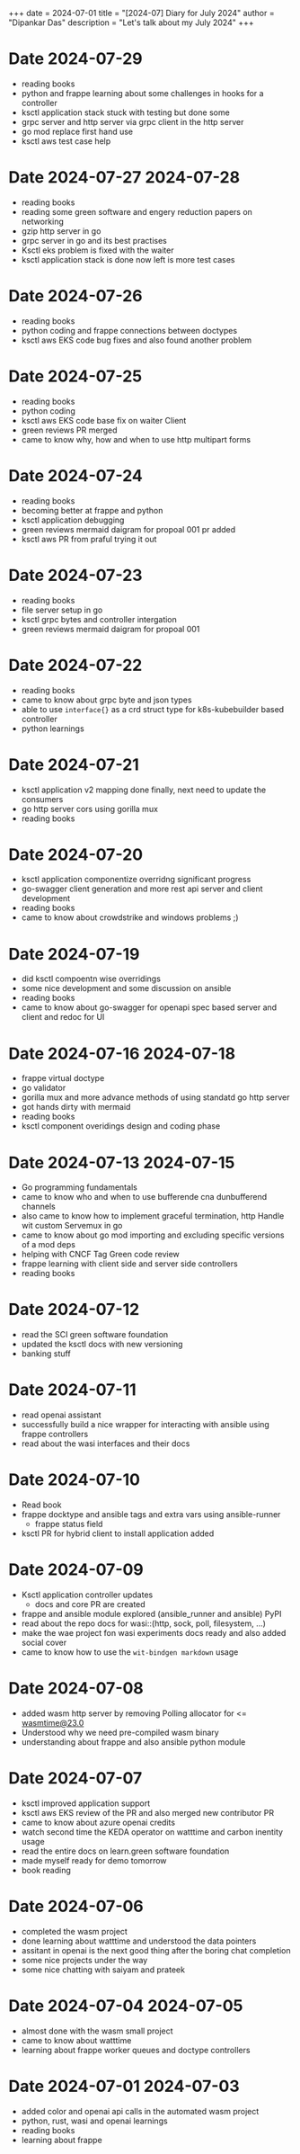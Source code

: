+++
date = 2024-07-01
title = "[2024-07] Diary for July 2024"
author = "Dipankar Das"
description = "Let's talk about my July 2024"
+++

# Date 2024-07-29
* reading books
* python and frappe learning about some challenges in hooks for a controller
* ksctl application stack stuck with testing but done some
* grpc server and http server via grpc client in the http server
* go mod replace first hand use
* ksctl aws test case help

# Date 2024-07-27 2024-07-28
* reading books
* reading some green software and engery reduction papers on networking
* gzip http server in go
* grpc server in go and its best practises
* Ksctl eks problem is fixed with the waiter
* ksctl application stack is done now left is more test cases

# Date 2024-07-26
* reading books
* python coding and frappe connections between doctypes
* ksctl aws EKS code bug fixes and also found another problem

# Date 2024-07-25
* reading books
* python coding
* ksctl aws EKS code base fix on waiter Client
* green reviews PR merged
* came to know why, how and when to use http multipart forms

# Date 2024-07-24
* reading books
* becoming better at frappe and python
* ksctl application debugging
* green reviews mermaid daigram for propoal 001 pr added
* ksctl aws PR from praful trying it out

# Date 2024-07-23
* reading books
* file server setup in go
* ksctl grpc bytes and controller intergation
* green reviews mermaid daigram for propoal 001

# Date 2024-07-22
* reading books
* came to know about grpc byte and json types
* able to use `interface{}` as a crd struct type for k8s-kubebuilder based controller
* python learnings

# Date 2024-07-21
* ksctl application v2 mapping done finally, next need to update the consumers
* go http server cors using gorilla mux
* reading books

# Date 2024-07-20
* ksctl application componentize overridng significant progress
* go-swagger client generation and more rest api server and client development
* reading books
* came to know about crowdstrike and windows problems ;)

# Date 2024-07-19
* did ksctl compoentn wise overridings
* some nice development and some discussion on ansible
* reading books
* came to know about go-swagger for openapi spec based server and client and redoc for UI

# Date 2024-07-16 2024-07-18
* frappe virtual doctype
* go validator
* gorilla mux and more advance methods of using standatd go http server
* got hands dirty with mermaid
* reading books
* ksctl component overidings design and coding phase

# Date 2024-07-13 2024-07-15
* Go programming fundamentals
* came to know who and when to use bufferende cna dunbufferend channels
* also came to know how to implement graceful termination, http Handle wit custom Servemux in go
* came to know about go mod importing and excluding specific versions of a mod deps
* helping with CNCF Tag Green code review
* frappe learning with client side and server side controllers
* reading books

# Date 2024-07-12
* read the SCI green software foundation
* updated the ksctl docs with new versioning
* banking stuff

# Date 2024-07-11
* read openai assistant
* successfully build a nice wrapper for interacting with ansible using frappe controllers
* read about the wasi interfaces and their docs

# Date 2024-07-10
* Read book
* frappe docktype and ansible tags and extra vars using ansible-runner
  * frappe status field
* ksctl PR for hybrid client to install application added

# Date 2024-07-09
* Ksctl application controller updates
  * docs and core PR are created
* frappe and ansible module explored (ansible_runner and ansible) PyPI
* read about the repo docs for wasi::(http, sock, poll, filesystem, ...)
* make the wae project fon wasi experiments docs ready and also added social cover
* came to know how to use the `wit-bindgen markdown` usage

# Date 2024-07-08
* added wasm http server by removing Polling allocator for <= wasmtime@23.0
* Understood why we need pre-compiled wasm binary
* understanding about frappe and also ansible python module

# Date 2024-07-07
* ksctl improved application support
* ksctl aws EKS review of the PR and also merged new contributor PR
* came to know about azure openai credits
* watch second time the KEDA operator on watttime and carbon inentity usage
* read the entire docs on learn.green software foundation
* made myself ready for demo tomorrow
* book reading

# Date 2024-07-06
* completed the wasm project
* done learning about watttime and understood the data pointers
* assitant in openai is the next good thing after the boring chat completion
* some nice projects under the way
* some nice chatting with saiyam and prateek

# Date 2024-07-04 2024-07-05
* almost done with the wasm small project
* came to know about watttime
* learning about frappe worker queues and doctype controllers

# Date 2024-07-01 2024-07-03
* added color and openai api calls in the automated wasm project
* python, rust, wasi and openai learnings
* reading books
* learning about frappe
